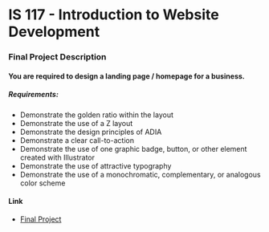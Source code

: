 # IS 117 - Introduction to Website Development

### Final Project Description
#### You are required to design a landing page / homepage for a business. 
##### Requirements: 
* Demonstrate the golden ratio within the layout<br />
* Demonstrate the use of a Z layout<br />
* Demonstrate the design principles of ADIA<br />
* Demonstrate a clear call-to-action<br />
* Demonstrate the use of one graphic badge, button, or other element created with Illustrator<br />
* Demonstrate the use of attractive typography<br />
* Demonstrate the use of a monochromatic, complementary, or analogous color scheme<br />

#### Link
* [Final Project](http://goto1.github.io/is117)
